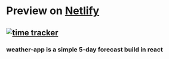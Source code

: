 # Preview on [Netlify](https://we4th3r.netlify.com/)
## [![time tracker](https://wakatime.com/badge/github/krylowicz/weather-app.svg)](https://wakatime.com/badge/github/krylowicz/weather-app)
### weather-app is a simple 5-day forecast build in react
